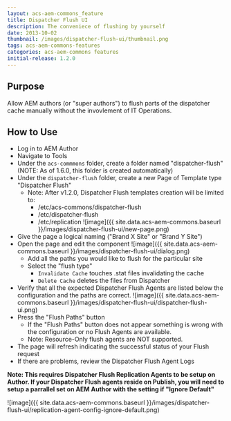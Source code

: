 ```yaml
---
layout: acs-aem-commons_feature
title: Dispatcher Flush UI
description: The conveniece of flushing by yourself
date: 2013-10-02
thumbnail: /images/dispatcher-flush-ui/thumbnail.png
tags: acs-aem-commons-features
categories: acs-aem-commons features
initial-release: 1.2.0
---
```


## Purpose

Allow AEM authors (or "super authors") to flush parts of the dispatcher cache manually without the invovlement of IT Operations.

## How to Use

* Log in to AEM Author
* Navigate to Tools
* Under the `acs-commmons` folder, create a folder named "dispatcher-flush" (NOTE: As of 1.6.0, this folder is created automatically)
* Under the `dispatcher-flush` folder, create a new Page of Template type "Dispatcher Flush"
	* Note: After v1.2.0, Dispatcher Flush templates creation will be limited to:
		* /etc/acs-commons/dispatcher-flush
		* /etc/dispatcher-flush
		* /etc/replication
![image]({{ site.data.acs-aem-commons.baseurl }}/images/dispatcher-flush-ui/new-page.png)
* Give the page a logical naming ("Brand X Site" or "Brand Y Site")
* Open the page and edit the component
![image]({{ site.data.acs-aem-commons.baseurl }}/images/dispatcher-flush-ui/dialog.png)
	* Add all the paths you would like to flush for the particular site
	* Select the "flush type"
	  * `Invalidate Cache` touches .stat files invalidating the cache
	  * `Delete Cache` deletes the files from Dispatcher
* Verify that all the expected Dispatcher Flush Agents are listed below the configuration and the paths are correct.
![image]({{ site.data.acs-aem-commons.baseurl }}/images/dispatcher-flush-ui/dispatcher-flush-ui.png)
* Press the "Flush Paths" button
	* If the "Flush Paths" button does not appear something is wrong with the configuration or no Flush Agents are available.
    * Note: Resource-Only flush agents are NOT supported.
* The page will refresh indicating the successful status of your Flush request
* If there are problems, review the Dispatcher Flush Agent Logs
      

**Note: This requires Dispatcher Flush Replication Agents to be setup on Author. If your Dispatcher Flush agents reside on Publish, you will need to setup a parrallel set on AEM Author with the setting if "Ignore Default"**

![image]({{ site.data.acs-aem-commons.baseurl }}/images/dispatcher-flush-ui/replication-agent-config-ignore-default.png)      
